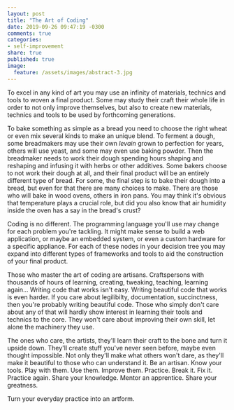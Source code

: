 ```yaml
---
layout: post
title: "The Art of Coding"
date: 2019-09-26 09:47:19 -0300
comments: true
categories: 
- self-improvement
share: true
published: true
image:
  feature: /assets/images/abstract-3.jpg 
---
```

To excel in any kind of art you may use an infinity of materials, technics and tools to woven a
final product. Some may study their craft their whole life in order to not only improve themselves,
but also to create new materials, technics and tools to be used by forthcoming generations.

To bake something as simple as a bread you need to choose the right wheat or even mix several kinds
to make an unique blend. To ferment a dough, some breadmakers may use their own _levain_ grown to
perfection for years, others will use yeast, and some may even use baking powder. Then the breadmaker
needs to work their dough spending hours shaping and reshaping and infusing it with herbs or other
additives. Some bakers choose to not work their dough at all, and their final product will be an
entirely different type of bread. For some, the final step is to bake their dough into a bread, but even
for that there are many choices to make. There are those who will bake in wood ovens, others in iron
pans. You may think it's obvious that temperature plays a crucial role, but did you also know that
air humidity inside the oven has a say in the bread's crust?

Coding is no different. The programming language you'll use may change for each problem you're
tackling. It might make sense to build a web application, or maybe an embedded system, or even a
custom hardware for a specific appliance. For each of these nodes in your decision tree you may
expand into different types of frameworks and tools to aid the construction of your final product.

Those who master the art of coding are artisans. Craftspersons with thousands of hours of learning,
creating, tweaking, teaching, learning again... Writing code that works isn't easy. Writing
beautiful code that works is even harder. If you care about legilibilty, documentation, succinctness,
then you're probably writing beautiful code. Those who simply don't care about any of that will
hardly show interest in learning their tools and technics to the core. They won't care about
improving their own skill, let alone the machinery they use.

The ones who care, the artists, they'll learn their craft to the bone and turn it upside down.
They'll create stuff you've never seen before, maybe even thought impossible. Not only they'll make
what others won't dare, as they'll make it beautiful to those who can understand it. Be an artisan.
Know your tools. Play with them. Use them. Improve them. Practice. Break it. Fix it. Practice again.
Share your knowledge. Mentor an apprentice. Share your greatness.

Turn your everyday practice into an artform.